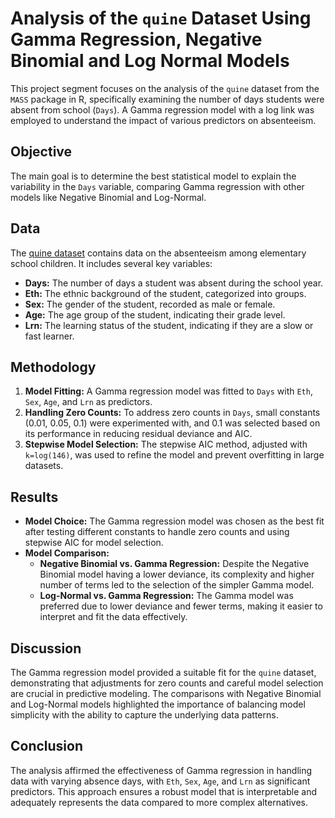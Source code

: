 # Analysis of the `quine` Dataset Using Gamma Regression, Negative Binomial and Log Normal Models

This project segment focuses on the analysis of the `quine` dataset from the `MASS` package in R, specifically examining the number of days students were absent from school (`Days`). A Gamma regression model with a log link was employed to understand the impact of various predictors on absenteeism.

## Objective

The main goal is to determine the best statistical model to explain the variability in the `Days` variable, comparing Gamma regression with other models like Negative Binomial and Log-Normal.

## Data

The [quine dataset](https://www.rdocumentation.org/packages/MASS/versions/7.3-60.0.1/topics/quine) contains data on the absenteeism among elementary school children. It includes several key variables:
- **Days:** The number of days a student was absent during the school year.
- **Eth:** The ethnic background of the student, categorized into groups.
- **Sex:** The gender of the student, recorded as male or female.
- **Age:** The age group of the student, indicating their grade level.
- **Lrn:** The learning status of the student, indicating if they are a slow or fast learner.

## Methodology

1. **Model Fitting:** A Gamma regression model was fitted to `Days` with `Eth`, `Sex`, `Age`, and `Lrn` as predictors.
2. **Handling Zero Counts:** To address zero counts in `Days`, small constants (0.01, 0.05, 0.1) were experimented with, and 0.1 was selected based on its performance in reducing residual deviance and AIC.
3. **Stepwise Model Selection:** The stepwise AIC method, adjusted with `k=log(146)`, was used to refine the model and prevent overfitting in large datasets.

## Results

- **Model Choice:** The Gamma regression model was chosen as the best fit after testing different constants to handle zero counts and using stepwise AIC for model selection.
- **Model Comparison:**
  - **Negative Binomial vs. Gamma Regression:** Despite the Negative Binomial model having a lower deviance, its complexity and higher number of terms led to the selection of the simpler Gamma model.
  - **Log-Normal vs. Gamma Regression:** The Gamma model was preferred due to lower deviance and fewer terms, making it easier to interpret and fit the data effectively.

## Discussion

The Gamma regression model provided a suitable fit for the `quine` dataset, demonstrating that adjustments for zero counts and careful model selection are crucial in predictive modeling. The comparisons with Negative Binomial and Log-Normal models highlighted the importance of balancing model simplicity with the ability to capture the underlying data patterns.

## Conclusion

The analysis affirmed the effectiveness of Gamma regression in handling data with varying absence days, with `Eth`, `Sex`, `Age`, and `Lrn` as significant predictors. This approach ensures a robust model that is interpretable and adequately represents the data compared to more complex alternatives.
